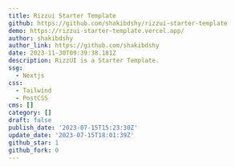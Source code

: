 ```yaml
---
title: Rizzui Starter Template
github: https://github.com/shakibdshy/rizzui-starter-template
demo: https://rizzui-starter-template.vercel.app/
author: shakibdshy
author_link: https://github.com/shakibdshy
date: 2023-11-30T09:39:38.181Z
description: RizzUI is a Starter Template.
ssg:
  - Nextjs
css:
  - Tailwind
  - PostCSS
cms: []
category: []
draft: false
publish_date: '2023-07-15T15:23:30Z'
update_date: '2023-07-15T18:01:39Z'
github_star: 1
github_fork: 0
---
```

